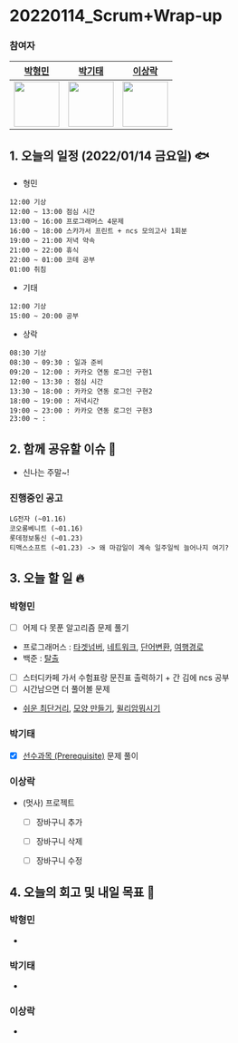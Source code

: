 # 20220114_Scrum+Wrap-up

### 참여자

| [박형민](https://github.com/npnppn)  | [박기태](https://github.com/idiot-kitto)   | [이상락](https://github.com/SangRakee)  |
| :------: | :------: | :------:
|<img src="https://github.com/npnppn.png" width="80"> | <img src="https://github.com/idiot-kitto.png" width="80">|<img src="https://github.com/SangRakee.png" width="80">

## 1. 오늘의 일정 (2022/01/14 금요일) 🐟

- 형민
```
12:00 기상
12:00 ~ 13:00 점심 시간
13:00 ~ 16:00 프로그래머스 4문제
16:00 ~ 18:00 스카가서 프린트 + ncs 모의고사 1회분
19:00 ~ 21:00 저녁 약속
21:00 ~ 22:00 휴식
22:00 ~ 01:00 코테 공부
01:00 취침
```

- 기태
```
12:00 기상
15:00 ~ 20:00 공부
```

- 상락
```
08:30 기상
08:30 ~ 09:30 : 일과 준비
09:20 ~ 12:00 : 카카오 연동 로그인 구현1
12:00 ~ 13:30 : 점심 시간
13:30 ~ 18:00 : 카카오 연동 로그인 구현2
18:00 ~ 19:00 : 저녁시간
19:00 ~ 23:00 : 카카오 연동 로그인 구현3
23:00 ~ : 

```

## 2. 함께 공유할 이슈 💌
- 신나는 주말~!

### 진행중인 공고
```
LG전자 (~01.16)
코오롱베니트 (~01.16)
롯데정보통신 (~01.23)
티맥스소프트 (~01.23) -> 왜 마감일이 계속 일주일씩 늘어나지 여기?
```



## 3. 오늘 할 일 🔥



### 박형민
- [ ] 어제 다 못푼 알고리즘 문제 풀기
- 프로그래머스 : [타겟넘버](https://programmers.co.kr/learn/courses/30/lessons/43165), [네트워크](https://programmers.co.kr/learn/courses/30/lessons/43162), [단어변환](https://programmers.co.kr/learn/courses/30/lessons/43163), [여행경로](https://programmers.co.kr/learn/courses/30/lessons/43164) 
- 백준 : [탈출](https://www.acmicpc.net/problem/3055)
- [ ] 스터디카페 가서 수험표랑 문진표 출력하기 + 간 김에 ncs 공부
- [ ] 시간남으면 더 풀어볼 문제
- [쉬운 최단거리](https://www.acmicpc.net/problem/14940), [모양 만들기](https://www.acmicpc.net/problem/16932), [윌리암뭐시기](https://www.acmicpc.net/problem/17129)

### 박기태

- [x] [선수과목 (Prerequisite)](https://www.acmicpc.net/problem/14567) 문제 풀이



### 이상락
- (멋사) 프로젝트
    - [ ] 장바구니 추가
    - [ ] 장바구니 삭제
    - [ ] 장바구니 수정




## 4. 오늘의 회고 및 내일 목표 🎈


    

### 박형민

- 



### 박기태

- 


### 이상락
- 
